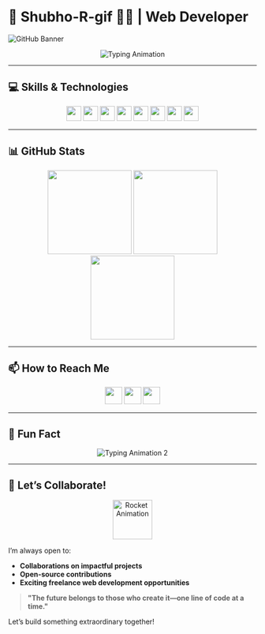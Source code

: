# 🌟 Shubho-R-gif 👨‍💻 | Web Developer  

![GitHub Banner](https://repository-images.githubusercontent.com/521515652/d0a2676e-2a17-4ad1-8e2d-54dc08db0db7)  

<p align="center">  
  <img src="https://readme-typing-svg.herokuapp.com?font=Fira+Code&size=22&duration=2000&pause=1000&color=F75C7E&center=true&width=435&lines=Hi%2C+I'm+Shubho!+👋;Web+Developer+%26+UI%2FUX+Enthusiast;Passionate+about+creating+awesome+web+apps!" alt="Typing Animation" />  
</p>  

---

## 💻 Skills & Technologies  

<p align="center">  
  <img src="https://img.shields.io/badge/HTML5-E34F26?style=for-the-badge&logo=html5&logoColor=white" height="30" />  
  <img src="https://img.shields.io/badge/CSS3-1572B6?style=for-the-badge&logo=css3&logoColor=white" height="30" />  
  <img src="https://img.shields.io/badge/JavaScript-F7DF1E?style=for-the-badge&logo=javascript&logoColor=black" height="30" />  
  <img src="https://img.shields.io/badge/React-61DAFB?style=for-the-badge&logo=react&logoColor=black" height="30" />  
  <img src="https://img.shields.io/badge/Node.js-43853D?style=for-the-badge&logo=node.js&logoColor=white" height="30" />  
  <img src="https://img.shields.io/badge/VS%20Code-0078D4?style=for-the-badge&logo=visual-studio-code&logoColor=white" height="30" />  
  <img src="https://img.shields.io/badge/Git-F05032?style=for-the-badge&logo=git&logoColor=white" height="30" />  
  <img src="https://img.shields.io/badge/GitHub-181717?style=for-the-badge&logo=github&logoColor=white" height="30" />  
</p>  

---

## 📊 GitHub Stats  

<div align="center">  
  <img src="https://github-readme-stats.vercel.app/api?username=Shubho-R-gif&show_icons=true&theme=radical" height="170" />  
  <img src="https://github-readme-streak-stats.herokuapp.com/?user=Shubho-R-gif&theme=radical&hide_border=true" height="170" />  
  <img src="https://github-readme-stats.vercel.app/api/top-langs/?username=Shubho-R-gif&layout=compact&theme=radical&hide_border=true" height="170" />  
</div>  

---

## 📫 How to Reach Me  

<p align="center">  
  <a href="mailto:subhor.workwith@gmail.com"><img src="https://img.shields.io/badge/Email-D14836?style=for-the-badge&logo=gmail&logoColor=white" height="35" /></a>  
  <a href="https://www.linkedin.com/in/subho-halder-5b9aa127b/"><img src="https://img.shields.io/badge/LinkedIn-0077B5?style=for-the-badge&logo=linkedin&logoColor=white" height="35" /></a>  
  <a href="https://www.shubhorwebdev.com"><img src="https://img.shields.io/badge/Portfolio-FF5722?style=for-the-badge&logo=google-chrome&logoColor=white" height="35" /></a>  
</p>  

---

## 🎯 Fun Fact  

<p align="center">  
  <img src="https://readme-typing-svg.herokuapp.com?font=Fira+Code&size=20&duration=3000&pause=500&color=6A5ACD&center=true&width=600&lines=I+blend+code+with+creativity.;UI%2FUX+design+is+my+second+passion.;Always+exploring+new+front-end+trends!" alt="Typing Animation 2" />  
</p>  

---

## 🚀 Let’s Collaborate!  

<p align="center">  
  <img src="https://media.giphy.com/media/Ll22OhMLAlVDb8UQWe/giphy.gif" height="80" alt="Rocket Animation" />  
</p>  

I’m always open to:  
- **Collaborations on impactful projects**  
- **Open-source contributions**  
- **Exciting freelance web development opportunities**  

> **"The future belongs to those who create it—one line of code at a time."**  

Let’s build something extraordinary together!  




